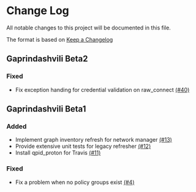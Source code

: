 # Change Log

All notable changes to this project will be documented in this file.

The format is based on [Keep a Changelog](http://keepachangelog.com/en/1.0.0/)


## Gaprindashvili Beta2

### Fixed
- Fix exception handing for credential validation on raw_connect [(#40)](https://github.com/ManageIQ/manageiq-providers-nuage/pull/40)

## Gaprindashvili Beta1

### Added
- Implement graph inventory refresh for network manager [(#13)](https://github.com/ManageIQ/manageiq-providers-nuage/pull/13)
- Provide extensive unit tests for legacy refresher [(#12)](https://github.com/ManageIQ/manageiq-providers-nuage/pull/12)
- Install qpid_proton for Travis [(#11)](https://github.com/ManageIQ/manageiq-providers-nuage/pull/11)

### Fixed
- Fix a problem when no policy groups exist [(#4)](https://github.com/ManageIQ/manageiq-providers-nuage/pull/4)
